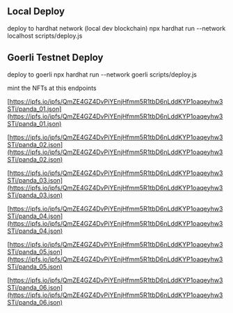 
## Local Deploy
deploy to hardhat network (local dev blockchain)
npx hardhat run --network localhost scripts/deploy.js

## Goerli Testnet Deploy
deploy to goerli
npx hardhat run --network goerli scripts/deploy.js

mint the NFTs at this endpoints 

[https://ipfs.io/ipfs/QmZE4GZ4DvPiYEnjHfmm5R1tbD6nLddKYP1oaqeyhw3STi/panda_01.json](https://ipfs.io/ipfs/QmZE4GZ4DvPiYEnjHfmm5R1tbD6nLddKYP1oaqeyhw3STi/panda_01.json)

[https://ipfs.io/ipfs/QmZE4GZ4DvPiYEnjHfmm5R1tbD6nLddKYP1oaqeyhw3STi/panda_02.json](https://ipfs.io/ipfs/QmZE4GZ4DvPiYEnjHfmm5R1tbD6nLddKYP1oaqeyhw3STi/panda_02.json)

[https://ipfs.io/ipfs/QmZE4GZ4DvPiYEnjHfmm5R1tbD6nLddKYP1oaqeyhw3STi/panda_03.json](https://ipfs.io/ipfs/QmZE4GZ4DvPiYEnjHfmm5R1tbD6nLddKYP1oaqeyhw3STi/panda_03.json)

[https://ipfs.io/ipfs/QmZE4GZ4DvPiYEnjHfmm5R1tbD6nLddKYP1oaqeyhw3STi/panda_04.json](https://ipfs.io/ipfs/QmZE4GZ4DvPiYEnjHfmm5R1tbD6nLddKYP1oaqeyhw3STi/panda_04.json)

[https://ipfs.io/ipfs/QmZE4GZ4DvPiYEnjHfmm5R1tbD6nLddKYP1oaqeyhw3STi/panda_05.json](https://ipfs.io/ipfs/QmZE4GZ4DvPiYEnjHfmm5R1tbD6nLddKYP1oaqeyhw3STi/panda_05.json)

[https://ipfs.io/ipfs/QmZE4GZ4DvPiYEnjHfmm5R1tbD6nLddKYP1oaqeyhw3STi/panda_06.json](https://ipfs.io/ipfs/QmZE4GZ4DvPiYEnjHfmm5R1tbD6nLddKYP1oaqeyhw3STi/panda_06.json)

